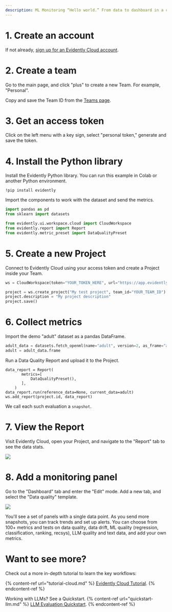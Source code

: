 ```yaml
---
description: ML Monitoring “Hello world.” From data to dashboard in a couple of minutes. 
---
```


# 1. Create an account  

If not already, [sign up for an Evidently Cloud account](https://app.evidently.cloud/signup).

# 2. Create a team 

Go to the main page, and click "plus" to create a new Team. For example, "Personal".

Copy and save the Team ID from the [Teams page](https://app.evidently.cloud/teams).

# 3. Get an access token

Click on the left menu with a key sign, select "personal token," generate and save the token.

# 4. Install the Python library

Install the Evidently Python library. You can run this example in Colab or another Python environment.

```
!pip install evidently
```

Import the components to work with the dataset and send the metrics. 

```python
import pandas as pd
from sklearn import datasets

from evidently.ui.workspace.cloud import CloudWorkspace
from evidently.report import Report
from evidently.metric_preset import DataQualityPreset
```

# 5. Create a new Project 

Connect to Evidently Cloud using your access token and create a Project inside your Team.

```python
ws = CloudWorkspace(token="YOUR_TOKEN_HERE", url="https://app.evidently.cloud")

project = ws.create_project("My test project", team_id="YOUR_TEAM_ID")
project.description = "My project description"
project.save()
```

# 6. Collect metrics

Import the demo "adult" dataset as a pandas DataFrame. 

```python
adult_data = datasets.fetch_openml(name="adult", version=2, as_frame="auto")
adult = adult_data.frame
```

Run a Data Quality Report and upload it to the Project.

```
data_report = Report(
       metrics=[
           DataQualityPreset(),
       ],
    )
data_report.run(reference_data=None, current_data=adult)
ws.add_report(project.id, data_report)
```

We call each such evaluation a `snapshot`.

# 7. View the Report

Visit Evidently Cloud, open your Project, and navigate to the "Report" tab to see the data stats.

![](../.gitbook/assets/cloud/qs_view_reports.gif)

# 8. Add a monitoring panel

Go to the "Dashboard" tab and enter the "Edit" mode. Add a new tab, and select the "Data quality" template.

![](../.gitbook/assets/cloud/qs_add_data_quality_tab_2.gif)

You'll see a set of panels with a single data point. As you send more snapshots, you can track trends and set up alerts. You can choose from 100+ metrics and tests on data quality, data drift, ML quality (regression, classification, ranking, recsys), LLM quality and text data, and add your own metrics.

# Want to see more?

Check out a more in-depth tutorial to learn the key workflows: 

{% content-ref url="tutorial-cloud.md" %}
[Evidently Cloud Tutorial](tutorial-cloud.md). 
{% endcontent-ref %}

Working with LLMs? See a Quickstart. 
{% content-ref url="quickstart-llm.md" %}
[LLM Evaluation Quickstart](quickstart-llm.md). 
{% endcontent-ref %}
